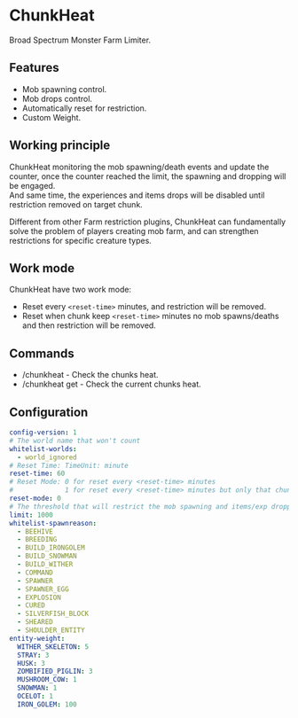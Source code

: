 # ChunkHeat
Broad Spectrum Monster Farm Limiter.

## Features

* Mob spawning control.
* Mob drops control.
* Automatically reset for restriction.
* Custom Weight.

## Working principle

ChunkHeat monitoring the mob spawning/death events and update the counter, once the counter reached the limit, the
spawning and dropping will be engaged.  
And same time, the experiences and items drops will be disabled until restriction removed on target chunk.

Different from other Farm restriction plugins, ChunkHeat can fundamentally solve the problem of players creating mob
farm, and can strengthen restrictions for specific creature types.

## Work mode

ChunkHeat have two work mode:

* Reset every `<reset-time>` minutes, and restriction will be removed.
* Reset when chunk keep `<reset-time>` minutes no mob spawns/deaths and then restriction will be removed.

## Commands

* /chunkheat - Check the chunks heat.
* /chunkheat get - Check the current chunks heat.

## Configuration

```yaml
config-version: 1
# The world name that won't count
whitelist-worlds:
  - world_ignored
# Reset Time: TimeUnit: minute
reset-time: 60
# Reset Mode: 0 for reset every <reset-time> minutes
#             1 for reset every <reset-time> minutes but only that chunk no any activity in <reset-time> minutes
reset-mode: 0
# The threshold that will restrict the mob spawning and items/exp dropping.
limit: 1000
whitelist-spawnreason:
  - BEEHIVE
  - BREEDING
  - BUILD_IRONGOLEM
  - BUILD_SNOWMAN
  - BUILD_WITHER
  - COMMAND
  - SPAWNER
  - SPAWNER_EGG
  - EXPLOSION
  - CURED
  - SILVERFISH_BLOCK
  - SHEARED
  - SHOULDER_ENTITY
entity-weight:
  WITHER_SKELETON: 5
  STRAY: 3
  HUSK: 3
  ZOMBIFIED_PIGLIN: 3
  MUSHROOM_COW: 1
  SNOWMAN: 1
  OCELOT: 1
  IRON_GOLEM: 100

  ```
